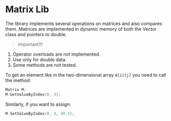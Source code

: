 # Matrix Lib

The library implements several operations on matrices and also compares them. Matrices are implemented in dynamic memory of both the Vector class and pointers to double.

> Important!!!

1. Operator overloads are not implemented.
2. Use only for double data.
3. Some methods are not tested.

To get an element like in the two-dimensional array `A[i][j]` you need to call the method:

```c++
Matrix M;
M.GetValueByIndex(0, 3);
```

Similarly, if you want to assign:

```c++
M.SetValueByIndex(0, 3, 49.5);
```
